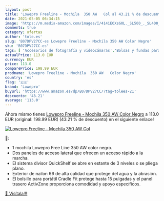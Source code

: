 ```yaml
---
layout: post
title: 'Lowepro Freeline - Mochila  350 AW   Col al 43.21 % de descuento'
date: 2021-05-05 06:34:15
image: 'https://m.media-amazon.com/images/I/414iEOXsG0L._SL500_._SL400_.jpg'
comments: true
category: ofertas
author: 'tole.es'
slug: 'B07DPV27CC-es Lowepro Freeline - Mochila 350 AW Color Negro'
sku: 'B07DPV27CC-es'
tags: [ 'Accesorios de fotografía y videocámaras','Bolsas y fundas para cámaras,  videocámaras y prismáticos','Electrónica','Fotografía y videocámaras','Mochilas para cámaras','lowepro','mochila', ]
actualPrice: 113.0 EUR
currency: EUR
price: 113.0
comparePrice: 198.99 EUR
prodname: 'Lowepro Freeline - Mochila  350 AW   Color Negro'
country: 'es'
flag: '🇪🇸'
brand: 'Lowepro'
buyurl: 'https://www.amazon.es/dp/B07DPV27CC/?tag=tolees-21'
descuento: '43.21'
average: '113.0'
---
```


Ahora mismo tienes [Lowepro Freeline - Mochila  350 AW   Color Negro](https://www.amazon.es/dp/B07DPV27CC/?tag=tolees-21) a 113.0 EUR (original: 198.99 EUR) (43.21 %  de descuento) en el siguiente enlace!

[![Lowepro Freeline - Mochila  350 AW   Col](https://m.media-amazon.com/images/I/414iEOXsG0L._SL500_._SL400_.jpg)](https://www.amazon.es/dp/B07DPV27CC/?tag=tolees-21)

🔎:

- 1 mochila Lowepro Free Line 350 AW color negro.
- Dos paneles de acceso lateral que ofrecen un acceso rápido a la marcha.
- El sistema divisor QuickShelf se abre en estante de 3 niveles o se pliega plano.
- Exterior de nailon 66 de alta calidad que protege del agua y la abrasión.
- El bolsillo para portátil Cradle Fit protege hasta 15 pulgadas y el panel trasero ActivZone proporciona comodidad y apoyo específicos.

[🛒 Visítala!!!](https://www.amazon.es/dp/B07DPV27CC/?tag=tolees-21)
